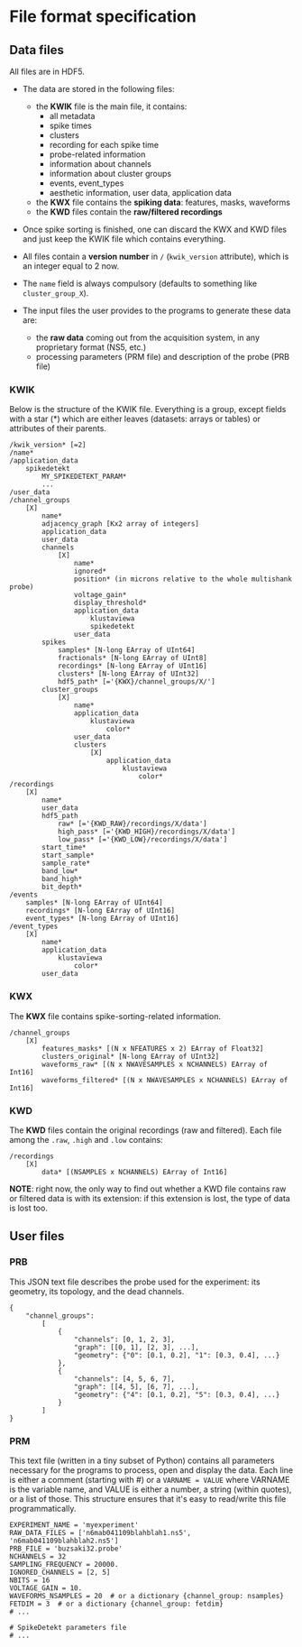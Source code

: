 # File format specification

## Data files

All files are in HDF5.

  * The data are stored in the following files:
      
      * the **KWIK** file is the main file, it contains:
          * all metadata
          * spike times
          * clusters
          * recording for each spike time
          * probe-related information
          * information about channels
          * information about cluster groups
          * events, event_types
          * aesthetic information, user data, application data
      * the **KWX** file contains the **spiking data**: features, masks, waveforms
      * the **KWD** files contain the **raw/filtered recordings**
  
  * Once spike sorting is finished, one can discard the KWX and KWD files and just keep the KWIK file which contains everything.

  * All files contain a **version number** in `/` (`kwik_version` attribute), which is an integer equal to 2 now.

  * The `name` field is always compulsory (defaults to something like `cluster_group_X`).
  
  * The input files the user provides to the programs to generate these data are:
  
      * the **raw data** coming out from the acquisition system, in any proprietary format (NS5, etc.)
      * processing parameters (PRM file) and description of the probe (PRB file)
  

### KWIK

Below is the structure of the KWIK file. Everything is a group, except fields with a star (*) which are either leaves (datasets: arrays or tables) or attributes of their parents.
    
    /kwik_version* [=2]
    /name*
    /application_data
        spikedetekt
            MY_SPIKEDETEKT_PARAM*
            ...
    /user_data
    /channel_groups
        [X]
            name*
            adjacency_graph [Kx2 array of integers]
            application_data
            user_data
            channels
                [X]
                    name*
                    ignored*
                    position* (in microns relative to the whole multishank probe)
                    voltage_gain*
                    display_threshold*
                    application_data
                        klustaviewa
                        spikedetekt
                    user_data
            spikes
                samples* [N-long EArray of UInt64]
                fractionals* [N-long EArray of UInt8]
                recordings* [N-long EArray of UInt16]
                clusters* [N-long EArray of UInt32]
                hdf5_path* [='{KWX}/channel_groups/X/']
            cluster_groups
                [X]
                    name*
                    application_data
                        klustaviewa
                            color*
                    user_data
                    clusters
                        [X]
                            application_data
                                klustaviewa
                                    color*
    /recordings
        [X]
            name*
            user_data
            hdf5_path
                raw* [='{KWD_RAW}/recordings/X/data']
                high_pass* [='{KWD_HIGH}/recordings/X/data']
                low_pass* [='{KWD_LOW}/recordings/X/data']
            start_time*
            start_sample*
            sample_rate*
            band_low*
            band_high*
            bit_depth*
    /events
        samples* [N-long EArray of UInt64]
        recordings* [N-long EArray of UInt16]
        event_types* [N-long EArray of UInt16]
    /event_types
        [X]
            name*
            application_data
                klustaviewa
                    color*
            user_data


### KWX

The **KWX** file contains spike-sorting-related information.

    /channel_groups
        [X]
            features_masks* [(N x NFEATURES x 2) EArray of Float32]
            clusters_original* [N-long EArray of UInt32]
            waveforms_raw* [(N x NWAVESAMPLES x NCHANNELS) EArray of Int16]
            waveforms_filtered* [(N x NWAVESAMPLES x NCHANNELS) EArray of Int16]

### KWD

The **KWD** files contain the original recordings (raw and filtered). Each file among the `.raw`, `.high` and `.low` contains:

    /recordings
        [X]
            data* [(NSAMPLES x NCHANNELS) EArray of Int16]

**NOTE**: right now, the only way to find out whether a KWD file contains raw or filtered data is with its extension: if this extension is lost, the type of data is lost too.


## User files

### PRB

This JSON text file describes the probe used for the experiment: its geometry, its topology, and the dead channels.

    {
        "channel_groups": 
            [
                {
                    "channels": [0, 1, 2, 3],
                    "graph": [[0, 1], [2, 3], ...],
                    "geometry": {"0": [0.1, 0.2], "1": [0.3, 0.4], ...}
                },
                {
                    "channels": [4, 5, 6, 7],
                    "graph": [[4, 5], [6, 7], ...],
                    "geometry": {"4": [0.1, 0.2], "5": [0.3, 0.4], ...}
                }
            ]
    }


### PRM

This text file (written in a tiny subset of Python) contains all parameters necessary for the programs to process, open and display the data. Each line is either a comment (starting with #) or a `VARNAME = VALUE` where VARNAME is the variable name, and VALUE is either a number, a string (within quotes), or a list of those. This structure ensures that it's easy to read/write this file programmatically.

    EXPERIMENT_NAME = 'myexperiment'
    RAW_DATA_FILES = ['n6mab041109blahblah1.ns5', 'n6mab041109blahblah2.ns5']
    PRB_FILE = 'buzsaki32.probe'
    NCHANNELS = 32
    SAMPLING_FREQUENCY = 20000.
    IGNORED_CHANNELS = [2, 5]
    NBITS = 16
    VOLTAGE_GAIN = 10.
    WAVEFORMS_NSAMPLES = 20  # or a dictionary {channel_group: nsamples}
    FETDIM = 3  # or a dictionary {channel_group: fetdim}
    # ...
    
    # SpikeDetekt parameters file
    # ...

